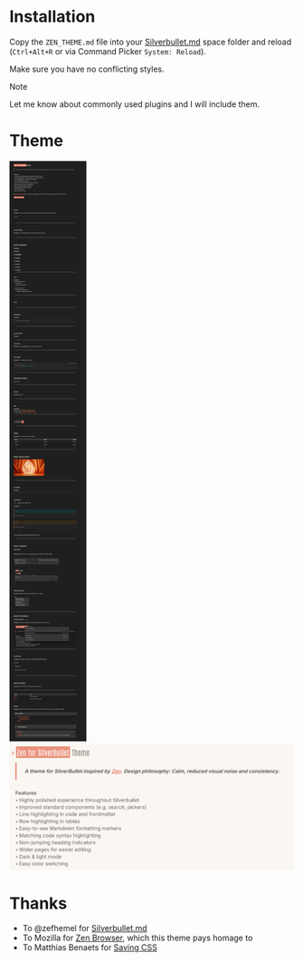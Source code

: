 # Installation

Copy the `ZEN_THEME.md` file into your [Silverbullet.md](https://silverbullet.md/) space folder and reload (`Ctrl+Alt+R` or via Command Picker `System: Reload`).

Make sure you have no conflicting styles.

> [!NOTE]
> Let me know about commonly used plugins and I will include them.

# Theme

![Screenshot of dark Zen theme for Silverbullet.md](Theme.png)
![Screenshot of light Zen theme for Silverbullet.md](Theme_Light.png)

# Thanks

- To @zefhemel for [Silverbullet.md](https://silverbullet.md/)
- To Mozilla for [Zen Browser](https://zen-browser.app/), which this theme pays homage to
- To Matthias Benaets for [Saving CSS](https://github.com/MatthiasBenaets/silverbullet-library/blob/master/Styles/saving.md)